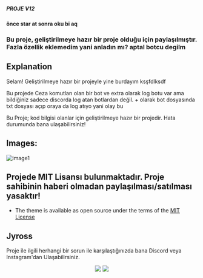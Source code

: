##### PROJE V12

#### önce star at sonra oku bi aq

### Bu proje, geliştirilmeye hazır bir proje olduğu için paylaşılmıştır. Fazla özellik eklemedim yani anladın mı? aptal botcu degilm

## Explanation

Selam! Geliştirilmeye hazır bir projeyle yine burdayım ksşfdlksdf 

Bu projede Ceza komutları olan bir bot ve extra olarak log botu var ama bildiğiniz sadece discorda log atan botlardan değil. + olarak bot dosyasında txt dosyası açıp oraya da log atıyo yani olay bu 

Bu Proje; kod bilgisi olanlar için geliştirilmeye hazır bir projedir. Hata durumunda bana ulaşabilirsiniz!

## Images:

![image1](https://cdn.discordapp.com/attachments/811590672318070794/878970832959979540/unknown.png)

## Projede MIT Lisansı bulunmaktadır. Proje sahibinin haberi olmadan paylaşılması/satılması yasaktır! 
* The theme is available as open source under the terms of the [MIT License](https://github.com/Jyros/jyross-bots/blob/main/LICENSE)


## Jyross

Proje ile ilgili herhangi bir sorun ile karşılaştığınızda bana Discord veya Instagram'dan Ulaşabilirsiniz.

<p align="center">
 <a href="https://discord.com/users/796032235085627422" target"blank_"><img src="https://img.shields.io/badge/Discord%20-7289DA.svg?&style=for-the-badge&logo=discord&logoColor=white"></a>
 <a href="https://www.instagram.com/jyros1/" target"blank_"><img src="https://img.shields.io/badge/INSTAGRAM%20-DC3175.svg?&style=for-the-badge&logo=instagram&logoColor=white"></a>
